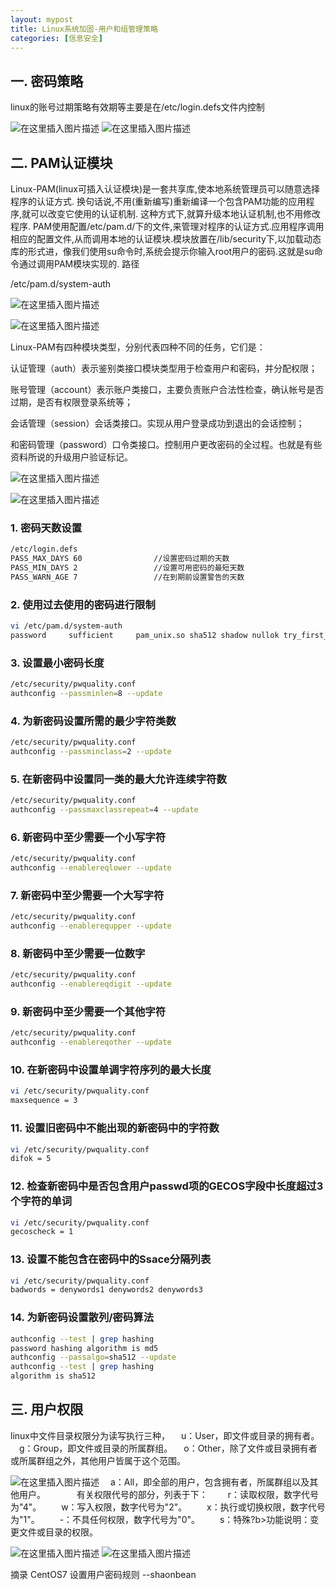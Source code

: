 ```yaml
---
layout: mypost
title: Linux系统加固-用户和组管理策略
categories: [信息安全]
---
```



## 一. 密码策略
linux的账号过期策略有效期等主要是在/etc/login.defs文件内控制


![在这里插入图片描述](https://img-blog.csdnimg.cn/20200222172306898.png?x-oss-process=image/watermark,type_ZmFuZ3poZW5naGVpdGk,shadow_10,text_aHR0cHM6Ly9ibG9nLmNzZG4ubmV0L3FxXzM4NjI2MDQz,size_16,color_FFFFFF,t_70#pic_center)
![在这里插入图片描述](https://img-blog.csdnimg.cn/20200222152826631.png?x-oss-process=image/watermark,type_ZmFuZ3poZW5naGVpdGk,shadow_10,text_aHR0cHM6Ly9ibG9nLmNzZG4ubmV0L3FxXzM4NjI2MDQz,size_16,color_FFFFFF,t_70#pic_center)

## 二. PAM认证模块

Linux-PAM(linux可插入认证模块)是一套共享库,使本地系统管理员可以随意选择程序的认证方式. 换句话说,不用(重新编写)重新编译一个包含PAM功能的应用程序,就可以改变它使用的认证机制. 这种方式下,就算升级本地认证机制,也不用修改程序. 
  PAM使用配置/etc/pam.d/下的文件,来管理对程序的认证方式.应用程序调用相应的配置文件,从而调用本地的认证模块.模块放置在/lib/security下,以加载动态库的形式进，像我们使用su命令时,系统会提示你输入root用户的密码.这就是su命令通过调用PAM模块实现的.
路径

/etc/pam.d/system-auth

![在这里插入图片描述](https://img-blog.csdnimg.cn/20200222172333356.png?x-oss-process=image/watermark,type_ZmFuZ3poZW5naGVpdGk,shadow_10,text_aHR0cHM6Ly9ibG9nLmNzZG4ubmV0L3FxXzM4NjI2MDQz,size_16,color_FFFFFF,t_70#pic_center)

![在这里插入图片描述](https://img-blog.csdnimg.cn/20200222173347433.png?x-oss-process=image/watermark,type_ZmFuZ3poZW5naGVpdGk,shadow_10,text_aHR0cHM6Ly9ibG9nLmNzZG4ubmV0L3FxXzM4NjI2MDQz,size_16,color_FFFFFF,t_70#pic_center)
  
  Linux-PAM有四种模块类型，分别代表四种不同的任务，它们是：
  
  认证管理（auth）表示鉴别类接口模块类型用于检查用户和密码，并分配权限；
  
  账号管理（account）表示账户类接口，主要负责账户合法性检查，确认帐号是否过期，是否有权限登录系统等；

  会话管理（session）会话类接口。实现从用户登录成功到退出的会话控制；
  
  和密码管理（password）口令类接口。控制用户更改密码的全过程。也就是有些资料所说的升级用户验证标记。




![在这里插入图片描述](https://img-blog.csdnimg.cn/20200222173651472.png?x-oss-process=image/watermark,type_ZmFuZ3poZW5naGVpdGk,shadow_10,text_aHR0cHM6Ly9ibG9nLmNzZG4ubmV0L3FxXzM4NjI2MDQz,size_16,color_FFFFFF,t_70#pic_center)

![在这里插入图片描述](https://img-blog.csdnimg.cn/20200222174819265.png?x-oss-process=image/watermark,type_ZmFuZ3poZW5naGVpdGk,shadow_10,text_aHR0cHM6Ly9ibG9nLmNzZG4ubmV0L3FxXzM4NjI2MDQz,size_16,color_FFFFFF,t_70#pic_center)
### 1. 密码天数设置
```bash
/etc/login.defs
PASS_MAX_DAYS 60				//设置密码过期的天数
PASS_MIN_DAYS 2					//设置可用密码的最短天数
PASS_WARN_AGE 7					//在到期前设置警告的天数
```
### 2. 使用过去使用的密码进行限制

```bash
vi /etc/pam.d/system-auth
password     sufficient     pam_unix.so sha512 shadow nullok try_first_pass use_authtok remember=5
```
### 3. 设置最小密码长度

```bash
/etc/security/pwquality.conf 
authconfig --passminlen=8 --update
```
### 4. 为新密码设置所需的最少字符类数

```bash
/etc/security/pwquality.conf 
authconfig --passminclass=2 --update
```
### 5. 在新密码中设置同一类的最大允许连续字符数

```bash
/etc/security/pwquality.conf 
authconfig --passmaxclassrepeat=4 --update
```
### 6. 新密码中至少需要一个小写字符

```bash
/etc/security/pwquality.conf 
authconfig --enablereqlower --update
```
### 7. 新密码中至少需要一个大写字符

```bash
/etc/security/pwquality.conf 
authconfig --enablerequpper --update
```
### 8. 新密码中至少需要一位数字

```bash
/etc/security/pwquality.conf 
authconfig --enablereqdigit --update
```
### 9. 新密码中至少需要一个其他字符

```bash
/etc/security/pwquality.conf 
authconfig --enablereqother --update
```
### 10. 在新密码中设置单调字符序列的最大长度

```bash
vi /etc/security/pwquality.conf
maxsequence = 3
```
### 11. 设置旧密码中不能出现的新密码中的字符数

```bash
vi /etc/security/pwquality.conf
difok = 5
```

### 12. 检查新密码中是否包含用户passwd项的GECOS字段中长度超过3个字符的单词

```bash
vi /etc/security/pwquality.conf
gecoscheck = 1
```

### 13. 设置不能包含在密码中的Ssace分隔列表

```bash
vi /etc/security/pwquality.conf
badwords = denywords1 denywords2 denywords3
```

### 14. 为新密码设置散列/密码算法

```bash
authconfig --test | grep hashing 
password hashing algorithm is md5
authconfig --passalgo=sha512 --update
authconfig --test | grep hashing 
algorithm is sha512
```

## 三. 用户权限
linux中文件目录权限分为读写执行三种，
　u：User，即文件或目录的拥有者。
　g：Group，即文件或目录的所属群组。
　o：Other，除了文件或目录拥有者或所属群组之外，其他用户皆属于这个范围。

![在这里插入图片描述](https://img-blog.csdnimg.cn/20200222175246673.png#pic_center)
　a：All，即全部的用户，包含拥有者，所属群组以及其他用户。
　
　　有关权限代号的部分，列表于下：
　　r：读取权限，数字代号为"4"。
　　w：写入权限，数字代号为"2"。
　　x：执行或切换权限，数字代号为"1"。
　　-：不具任何权限，数字代号为"0"。
　　s：特殊?b>功能说明：变更文件或目录的权限。



![在这里插入图片描述](https://img-blog.csdnimg.cn/202002221750074.png#pic_center)
![在这里插入图片描述](https://img-blog.csdnimg.cn/20200222175419114.png?x-oss-process=image/watermark,type_ZmFuZ3poZW5naGVpdGk,shadow_10,text_aHR0cHM6Ly9ibG9nLmNzZG4ubmV0L3FxXzM4NjI2MDQz,size_16,color_FFFFFF,t_70#pic_center)


摘录
CentOS7 设置用户密码规则	--shaonbean